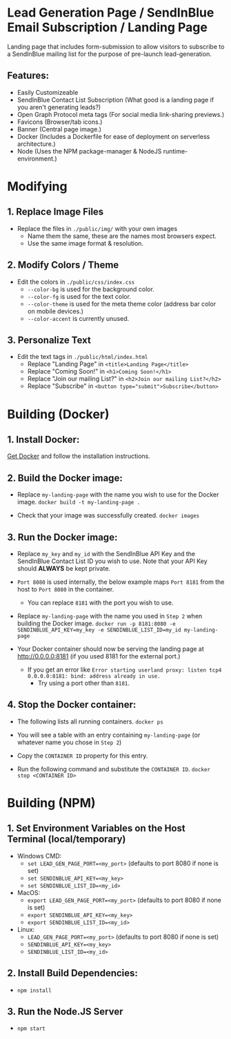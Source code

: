# Lead Generation Page / SendInBlue Email Subscription / Landing Page
Landing page that includes form-submission to
allow visitors to subscribe to a SendInBlue mailing list
for the purpose of pre-launch lead-generation.

## Features:
- Easily Customizeable
- SendInBlue Contact List Subscription (What good is a landing page if you aren't generating leads?)
- Open Graph Protocol meta tags (For social media link-sharing previews.)
- Favicons (Browser/tab icons.)
- Banner (Central page image.)
- Docker (Includes a Dockerfile for ease of deployment on serverless architecture.)
- Node (Uses the NPM package-manager & NodeJS runtime-environment.)

# Modifying

## 1. Replace Image Files
- Replace the files in  `./public/img/` with your own images
  - Name them the same, these are the names most browsers expect.
  - Use the same image format & resolution.

## 2. Modify Colors / Theme
- Edit the colors in `./public/css/index.css`
  - `--color-bg` is used for the background color.
  - `--color-fg` is used for the text color.
  - `--color-theme` is used for the meta theme color (address bar color on mobile devices.)
  - `--color-accent` is currently unused.

## 3. Personalize Text
- Edit the text tags in `./public/html/index.html`
  - Replace "Landing Page" in `<title>Landing Page</title>`
  - Replace "Coming Soon!" in `<h1>Coming Soon!</h1>`
  - Replace "Join our mailing List?" in `<h2>Join our mailing List?</h2>`
  - Replace "Subscribe" in `<button type="submit">Subscribe</button>`

# Building (Docker)

## 1. Install Docker:

[Get Docker](https://docs.docker.com/get-docker) and follow the installation instructions.

## 2. Build the Docker image:
- Replace `my-landing-page` with the name you wish to use for the Docker image.
`docker build -t my-landing-page .`

- Check that your image was successfully created.
`docker images`

## 3. Run the Docker image:
- Replace `my_key` and `my_id` with the SendInBlue API Key and the
SendInBlue Contact List ID you wish to use.
Note that your API Key should **ALWAYS** be kept private.

- `Port 8080` is used internally, the below example maps `Port 8181` from the host to `Port 8080` in the container.
  - You can replace `8181` with the port you wish to use.

- Replace `my-landing-page` with the name you used in `Step 2` when building the Docker image.
`docker run -p 8181:8080 -e SENDINBLUE_API_KEY=my_key -e SENDINBLUE_LIST_ID=my_id my-landing-page`

- Your Docker container should now be serving the landing page at http://0.0.0.0:8181 (if you used 8181 for the external port.)
  - If you get an error like `Error starting userland proxy: listen tcp4 0.0.0.0:8181: bind: address already in use.`
    - Try using a port other than `8181`.

## 4. Stop the Docker container:
- The following lists all running containers.
`docker ps`

- You will see a table with an entry containing `my-landing-page` (or whatever name you chose in `Step 2`)
- Copy the `CONTAINER ID` property for this entry.
- Run the following command and substitute the `CONTAINER ID`.
`docker stop <CONTAINER ID>`


# Building (NPM)

## 1. Set Environment Variables on the Host Terminal (local/temporary)
- Windows CMD:
  - `set LEAD_GEN_PAGE_PORT=<my_port>` (defaults to port 8080 if none is set)
  - `set SENDINBLUE_API_KEY=<my_key>`
  - `set SENDINBLUE_LIST_ID=<my_id>`
- MacOS:
  - `export LEAD_GEN_PAGE_PORT=<my_port>` (defaults to port 8080 if none is set)
  - `export SENDINBLUE_API_KEY=<my_key>`
  - `export SENDINBLUE_LIST_ID=<my_id>`
- Linux:
  - `LEAD_GEN_PAGE_PORT=<my_port>` (defaults to port 8080 if none is set)
  - `SENDINBLUE_API_KEY=<my_key>`
  - `SENDINBLUE_LIST_ID=<my_id>`

## 2. Install Build Dependencies:
- `npm install`

## 3. Run the Node.JS Server
- `npm start`
